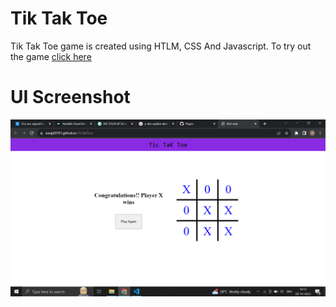 # Tik Tak Toe


Tik Tak Toe game is created using HTLM, CSS And Javascript. To try out the game <a href = "https://suraj20701.github.io/TicTakToe/">click here</a>

# UI Screenshot

<img src = "./UI.png"/>

